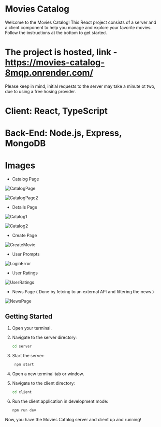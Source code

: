 # Movies Catalog

Welcome to the Movies Catalog!
This React project consists of a server and a client component to help you manage and explore your favorite movies. 
Follow the instructions at the bottom to get started.

# The project is hosted, link - https://movies-catalog-8mqp.onrender.com/
 Please keep in mind, initial requests to the server may take a minute ot two, due to using a free hosing provider.

# Client: React, TypeScript  
# Back-End: Node.js, Express,  MongoDB

# Images

- Catalog Page

![CatalogPage](https://github.com/AntonDarbokliev/Movies-Catalog/assets/129558342/c59d929e-2bc3-4c92-a537-2afc6f0e4128)


![CatalogPage2](https://github.com/AntonDarbokliev/Movies-Catalog/assets/129558342/c528dabc-ef82-4b3b-83f4-e9238d5ea483)


- Details Page

![Catalog1](https://github.com/AntonDarbokliev/Movies-Catalog/assets/129558342/8dcc0715-ba7d-4078-b71d-94dbcda48e79)


![Catalog2](https://github.com/AntonDarbokliev/Movies-Catalog/assets/129558342/f39696ea-59de-4e96-a863-529e4042750d)


- Create Page

![CreateMovie](https://github.com/AntonDarbokliev/Movies-Catalog/assets/129558342/a9cb693b-2971-4e50-9144-25a12f82d003)

- User Prompts

![LoginError](https://github.com/AntonDarbokliev/Movies-Catalog/assets/129558342/0501ed8a-2cb4-4888-b438-0b100f063375)

- User Ratings

![UserRatings](https://github.com/AntonDarbokliev/Movies-Catalog/assets/129558342/99dc6e47-763d-4513-8ef5-d555658cd970)

- News Page ( Done by fetcing to an external API and filtering the news )

![NewsPage](https://github.com/AntonDarbokliev/Movies-Catalog/assets/129558342/248c39db-2803-42e1-9f8b-a683c3a2da70)


## Getting Started

1. Open your terminal.

2. Navigate to the server directory:
    ```bash
    cd server
    ```
3. Start the server:
   ```bash
    npm start
    ```
4. Open a new terminal tab or window.

5. Navigate to the client directory:
    ```bash
    cd client
    ```
6. Run the client application in development mode:
    ```bash
    npm run dev
    ```

Now, you have the Movies Catalog server and client up and running!
